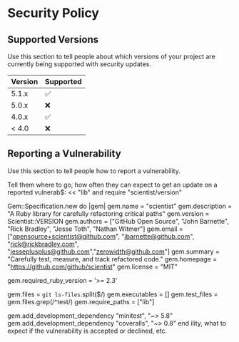 # Security Policy

## Supported Versions

Use this section to tell people about which versions of your project are
currently being supported with security updates.

| Version | Supported          |
| ------- | ------------------ |
| 5.1.x   | :white_check_mark: |
| 5.0.x   | :x:                |
| 4.0.x   | :white_check_mark: |
| < 4.0   | :x:                |

## Reporting a Vulnerability

Use this section to tell people how to report a vulnerability.

Tell them where to go, how often they can expect to get an update on a
reported vulnerab$: << "lib" and require "scientist/version"

Gem::Specification.new do |gem|
  gem.name          = "scientist"
  gem.description   = "A Ruby library for carefully refactoring critical paths"
  gem.version       = Scientist::VERSION
  gem.authors       = ["GitHub Open Source", "John Barnette", "Rick Bradley", "Jesse Toth", "Nathan Witmer"]
  gem.email         = ["opensource+scientist@github.com", "jbarnette@github.com", "rick@rickbradley.com", "jesseplusplus@github.com","zerowidth@github.com"]
  gem.summary       = "Carefully test, measure, and track refactored code."
  gem.homepage      = "https://github.com/github/scientist"
  gem.license       = "MIT"

  gem.required_ruby_version = '>= 2.3'

  gem.files         = `git ls-files`.split($/)
  gem.executables   = []
  gem.test_files    = gem.files.grep(/^test/)
  gem.require_paths = ["lib"]

  gem.add_development_dependency "minitest", "~> 5.8"
  gem.add_development_dependency "coveralls", "~> 0.8"
end
ility, what to expect if the vulnerability is accepted or
declined, etc.
